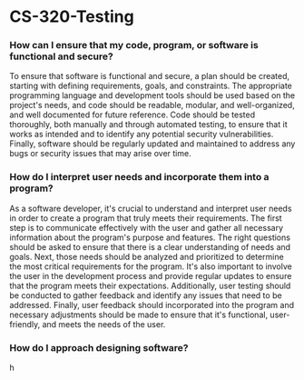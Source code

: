 # CS-320-Testing

### How can I ensure that my code, program, or software is functional and secure?

To ensure that software is functional and secure, a plan should be created, starting with defining requirements, goals, and constraints. The appropriate programming language and development tools should be used based on the project's needs, and code should be readable, modular, and well-organized, and well documented for future reference. Code should be tested thoroughly, both manually and through automated testing, to ensure that it works as intended and to identify any potential security vulnerabilities. Finally, software should be regularly updated and maintained to address any bugs or security issues that may arise over time. 

### How do I interpret user needs and incorporate them into a program?

As a software developer, it's crucial to understand and interpret user needs in order to create a program that truly meets their requirements. The first step is to communicate effectively with the user and gather all necessary information about the program's purpose and features. The right questions should be asked to ensure that there is a clear understanding of needs and goals. Next, those needs should be analyzed and prioritized to determine the most critical requirements for the program. It's also important to involve the user in the development process and provide regular updates to ensure that the program meets their expectations. Additionally, user testing should be conducted to gather feedback and identify any issues that need to be addressed. Finally, user feedback should incorporated into the program and necessary adjustments should be made to ensure that it's functional, user-friendly, and meets the needs of the user.

### How do I approach designing software?

h
